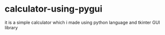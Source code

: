 # calculator-using-pygui
it is a simple calculator which i made using python language and tkinter GUI library
